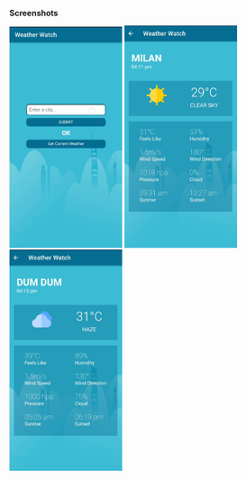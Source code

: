 <b> Screenshots</b>
<p float="left">
<img src="../../Screenshot/ionic1.jpg" width="200">
 <img src="../../Screenshot/ionic2.jpg" width="200">
 <img src="../../Screenshot/ionic3.jpg" width="200">
 
 </p>
